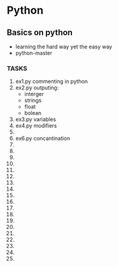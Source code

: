 
# **Python**

## Basics on python

- learning the hard way yet the easy way
- python-master

### TASKS

1. ex1.py
commenting in python
2. ex2.py
outputing:
    - interger
    - strings
    - float
    - bolean
3. ex3.py
variables
4. ex4.py
modifiers
5. 
6. ex6.py
concantination
7.  
8.  
9. 
10. 
11. 
12. 
13. 
14. 
15. 
16. 
17. 
18. 
19. 
20. 
21. 
22. 
23. 
24. 
25. 


